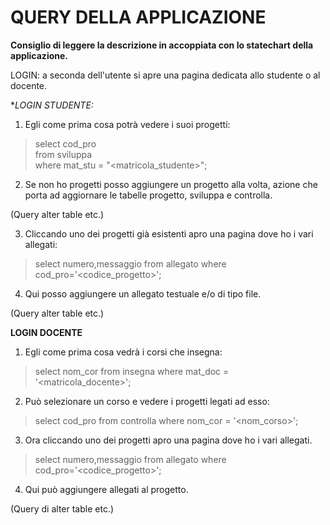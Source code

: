 # QUERY DELLA APPLICAZIONE

**Consiglio di leggere la descrizione in accoppiata con lo statechart della applicazione.**

LOGIN: a seconda dell'utente si apre una pagina dedicata allo studente o al docente.

**LOGIN STUDENTE:* 

1. Egli come prima cosa potrà vedere i suoi progetti:

> select cod_pro  
> from sviluppa  
> where mat_stu = "<matricola_studente>";  

2. Se non ho progetti posso aggiungere un progetto alla volta, 
azione che porta ad aggiornare le tabelle progetto, sviluppa e controlla.

(Query alter table etc.)

3. Cliccando uno dei progetti già esistenti apro una pagina dove ho i 
vari allegati:

> select numero,messaggio
> from allegato
> where cod_pro='<codice_progetto>';

4. Qui posso aggiungere un allegato testuale e/o di tipo file.

(Query alter table etc.)

**LOGIN DOCENTE**

1. Egli come prima cosa vedrà i corsi che insegna:

> select nom_cor
> from insegna
> where mat_doc = '<matricola_docente>';

2. Può selezionare un corso e vedere i progetti legati ad esso:

> select cod_pro
> from controlla
> where nom_cor = '<nom_corso>';

3. Ora cliccando uno dei progetti apro una pagina dove ho i 
vari allegati.

> select numero,messaggio
> from allegato
> where cod_pro='<codice_progetto>';

4. Qui può aggiungere allegati al progetto.

(Query di alter table etc.)













